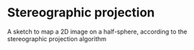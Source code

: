 # Stereographic projection
A sketch to map a 2D image on a half-sphere, according to the stereographic projection algorithm
